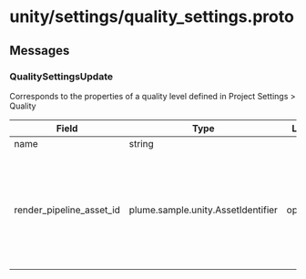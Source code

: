 
# unity/settings/quality_settings.proto



## Messages

### QualitySettingsUpdate
Corresponds to the properties of a quality level defined in Project Settings > Quality


| Field | Type | Label | Description |
| ----- | ---- | ----- | ----------- |
| name | string |  |  |
| render_pipeline_asset_id | plume.sample.unity.AssetIdentifier | optional | TODO: add other properties (ie. antialiasing, particles settings, terrain settings, etc.) |



 <!-- end of messages -->

 <!-- end of enums -->

 <!-- end of files -->